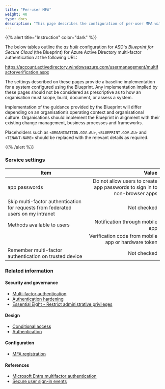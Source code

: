 ```yaml
---
title: "Per-user MFA"
weight: 40
type: docs
description: "This page describes the configuration of per-user MFA within Microsoft Azure Active Directory associated with systems built according to the guidance provided by ASD's Blueprint for Secure Cloud."
---
```


{{% alert title="Instruction" color="dark" %}}

The below tables outline the _as built_ configuration for ASD's _Blueprint for Secure Cloud_ (the Blueprint) for Azure Active Directory multi-factor authentication at the following URL:

<https://account.activedirectory.windowsazure.com/usermanagement/multifactorverification.aspx>

The settings described on these pages provide a baseline implementation for a system configured using the Blueprint. Any implementation implied by these pages should not be considered as prescriptive as to how an organisation must scope, build, document, or assess a system.

Implementation of the guidance provided by the Blueprint will differ depending on an organisation’s operating context and organisational culture. Organisations should implement the Blueprint in alignment with their existing change management, business processes and frameworks.

Placeholders such as `<ORGANISATION.GOV.AU>`, `<BLUEPRINT.GOV.AU>` and `<TENANT-NAME>` should be replaced with the relevant details as required.

{{% /alert %}}

### Service settings

| Item                                                                              |                                                                     Value |
| --------------------------------------------------------------------------------- | ------------------------------------------------------------------------: |
| app passwords                                                                     | Do not allow users to create app passwords to sign in to non-browser apps |
| Skip multi-factor authentication for requests from federated users on my intranet |                                                               Not checked |
| Methods available to users                                                        |                                           Notification through mobile app |
|                                                                                   |                       Verification code from mobile app or hardware token |
| Remember multi-factor authentication on trusted device                            |                                                               Not checked |

### Related information

#### Security and governance

- [Multi-factor authentication](/security-and-governance/essential-eight/multi-factor-authentication)
- [Authentication hardening](/security-and-governance/system-security-plan/system-hardening-authentication)
- [Essential Eight - Restrict administrative privileges](/security-and-governance/essential-eight/restrict-administrative-privileges)

#### Design

- [Conditional access](/design/platform/identity/conditional-access)
- [Authentication](/design/platform/identity/authentication)

#### Configuration

- [MFA registration](/configuration/entra-id/protection/conditional-access/policies/register-security-info)

#### References

- [Microsoft Entra multifactor authentication](https://learn.microsoft.com/entra/identity/authentication/concept-mfa-howitworks)
- [Secure user sign-in events](https://learn.microsoft.com/entra/identity/authentication/tutorial-enable-azure-mfa)
